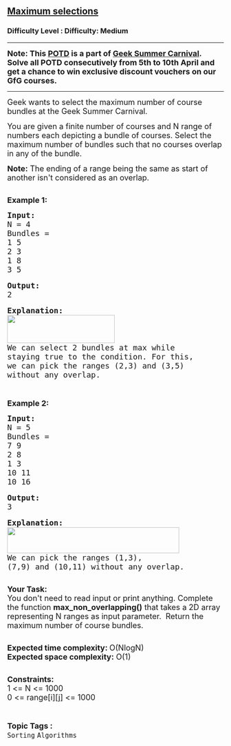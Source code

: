 <h2><a href="https://www.geeksforgeeks.org/problems/maximum-selections--170637/1?page=1&difficulty=Medium&status=unsolved&sortBy=accuracy">Maximum selections</a></h2><h3>Difficulty Level : Difficulty: Medium</h3><hr><div class="problems_problem_content__Xm_eO"><p><span style="font-size:18px"><strong>Note: This&nbsp;<a href="http://practice.geeksforgeeks.org/problem-of-the-day">POTD</a>&nbsp;is a part of&nbsp;<a href="https://practice.geeksforgeeks.org/summer-carnival-2022?utm_source=potd&amp;utm_medium=problempage&amp;utm_campaign=gsc22">Geek Summer Carnival</a>. Solve all POTD consecutively from 5th to 10th April and get a chance to win exclusive discount vouchers on our GfG courses.</strong></span></p>

<hr>
<p><span style="font-size:18px">Geek wants to select the maximum number of course bundles at the Geek Summer Carnival.&nbsp;</span></p>

<p><span style="font-size:18px">You are given a finite number of courses and N range of numbers each depicting a bundle of courses.&nbsp;Select the maximum number of bundles such that no courses overlap in any of the bundle.</span></p>

<p><span style="font-size:18px"><strong>Note:</strong> The ending of a range being the same as start of another isn't considered as an overlap.</span></p>

<p><br>
<span style="font-size:18px"><strong>Example 1:</strong></span></p>

<pre><span style="font-size:18px"><strong>Input:</strong>
N = 4
Bundles = 
1 5
2 3
1 8
3 5</span>

<span style="font-size:18px"><strong>Output:</strong>
2</span>

<span style="font-size:18px"><strong>Explanation: 
<img alt="" src="https://media.geeksforgeeks.org/img-practice/ScreenShot2022-04-01at4-1648812950.png" style="height:65px; width:250px"></strong>
We can select 2 bundles at max while 
staying true to the condition. For this, 
we can pick the ranges (2,3) and (3,5) 
without any overlap. </span></pre>

<p>&nbsp;</p>

<p><strong><span style="font-size:18px">Example 2:</span></strong></p>

<pre><span style="font-size:18px"><strong>Input:</strong>
N = 5
Bundles = 
7 9 
2 8 
1 3 
10 11 
10 16</span>

<span style="font-size:18px"><strong>Output:</strong>
3</span>

<span style="font-size:18px"><strong>Explanation: 
<img alt="" src="https://media.geeksforgeeks.org/img-practice/ScreenShot2022-04-01at4-1648813138.png" style="height:60px; width:400px"></strong>
We can pick the ranges (1,3), 
(7,9) and (10,11) without any overlap.</span></pre>

<p><br>
<span style="font-size:18px"><strong>Your Task:</strong><br>
You don't need to read input or print anything. Complete the function <strong>max_non_overlapping()</strong> that takes&nbsp;a 2D array representing N ranges as input parameter. &nbsp;Return the maximum number of course bundles.&nbsp;</span></p>

<p><br>
<span style="font-size:18px"><strong>Expected time complexity: </strong>O(NlogN)<br>
<strong>Expected space complexity:</strong> O(1)</span></p>

<p><br>
<span style="font-size:18px"><strong>Constraints:</strong><br>
1 &lt;= N &lt;= 1000<br>
0 &lt;= range[i][j] &lt;= 1000</span></p>
</div><br><p><span style=font-size:18px><strong>Topic Tags : </strong><br><code>Sorting</code>&nbsp;<code>Algorithms</code>&nbsp;